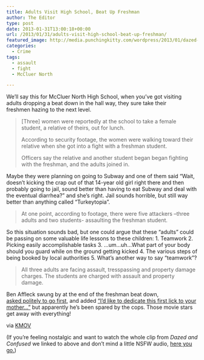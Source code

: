 ```yaml
---
title: Adults Visit High School, Beat Up Freshman
author: The Editor
type: post
date: 2013-01-31T13:00:18+00:00
url: /2013/01/31/adults-visit-high-school-beat-up-freshman/
featured_image: http://media.punchingkitty.com/wordpress/2013/01/dazed-and-confused_hazing.jpeg
categories:
  - Crime
tags:
  - assault
  - fight
  - McCluer North

---
```

We&#8217;ll say this for McCluer North High School, when you&#8217;ve got visiting adults dropping a beat down in the hall way, they sure take their freshmen hazing to the next level.

> [Three] women were reportedly at the school to take a female student, a relative of theirs, out for lunch.
> 
> According to security footage, the women were walking toward their relative when she got into a fight with a freshman student.
> 
> Officers say the relative and another student began began fighting with the freshman, and the adults joined in.

Maybe they were planning on going to Subway and one of them said &#8220;Wait, doesn&#8217;t kicking the crap out of that 14-year old girl right there and then probably going to jail, sound better than having to eat Subway and deal with the eventual diarrhea?&#8221; and she&#8217;s right. Jail sounds horrible, but still way better than anything called &#8220;Turkeytopia&#8221;.

> At one point, according to footage, there were five attackers –three adults and two students- assaulting the freshman student.

So this situation sounds bad, but one could argue that these &#8220;adults&#8221; could be passing on some valuable life lessons to these children: 1. Teamwork 2. Picking easily accomplishable tasks 3. &#8230;um&#8230;uh&#8230;What part of your body should you guard while on the ground getting kicked 4. The various steps of being booked by local authorities 5. What&#8217;s another way to say &#8220;teamwork&#8221;?

> All three adults are facing assault, tresspassing and property damage charges. The students are charged with assault and property damage.

Ben Affleck swung by at the end of the freshman beat down, <a href="http://www.youtube.com/apiplayer?video_id=I7MwxFdb0Ls&version=3&start=1&end=6&autoplay=1" target="_blank">asked politely to go first</a>, and added <a href="http://www.youtube.com/apiplayer?video_id=I7MwxFdb0Ls&version=3&start=40&end=45&autoplay=1" target="_blank">&#8220;I&#8217;d like to dedicate this first lick to your mother&#8230;&#8221;</a> but apparently he&#8217;s been spared by the cops. Those movie stars get away with everything!

via <a href="http://www.kmov.com/news/local/Three-adults-two-students-charged-with-assaulting-freshman-in-HS-lunchroom-189130301.html" target="_blank">KMOV</a>

(If you&#8217;re feeling nostalgic and want to watch the whole clip from _Dazed and Confused_ we linked to above and don&#8217;t mind a little NSFW audio, <a href="http://www.youtube.com/apiplayer?video_id=I7MwxFdb0Ls&version=3&autoplay=1" target="_blank">here you go.</a>)